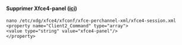 #### Supprimer Xfce4-panel ([ici](https://unix.stackexchange.com/questions/38048/how-to-remove-all-the-panels-in-xfce))
```
nano /etc/xdg/xfce4/xfconf/xfce-perchannel-xml/xfce4-session.xml
<property name="Client2_Command" type="array">
<value type="string" value="xfce4-panel"/>
</property>
```
